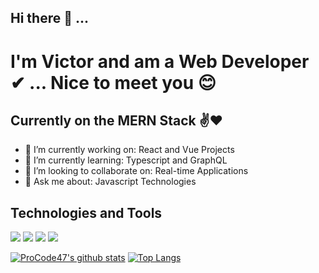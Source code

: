 ## Hi there 👋 ... 
# I'm Victor and am a Web Developer ✔ ... Nice to meet you 😊
## Currently on the MERN Stack ✌❤

- 🔭 I’m currently working on: React and Vue Projects 
- 🌱 I’m currently learning: Typescript and GraphQL
- 👯 I’m looking to collaborate on: Real-time Applications
- 💬 Ask me about: Javascript Technologies 

## Technologies and Tools
![](https://img.shields.io/badge/<Code>-<Vue>-informational?style=flat&logo=<vue>&logoColor=white&color=2bbc8a)
![](https://img.shields.io/badge/<Code>-<React>-informational?style=flat&logo=<react>&logoColor=white&color=2bbc8a)
![](https://img.shields.io/badge/<Code>-<Javascript>-informational?style=flat&logo=<javascript>&logoColor=white&color=2bbc8a)
![](https://img.shields.io/badge/<Code>-<SASS>-informational?style=flat&logo=<sass>&logoColor=white&color=2bbc8a)




[![ProCode47's github stats](https://github-readme-stats.vercel.app/api?username=procode47)](https://github.com/anuraghazra/github-readme-stats)
[![Top Langs](https://github-readme-stats.vercel.app/api/top-langs/?username=procode47)](https://github.com/anuraghazra/github-readme-stats)

